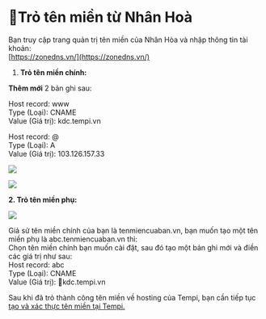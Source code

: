 # Trỏ tên miền từ Nhân Hoà

Bạn truy cập trang quản trị tên miền của Nhân Hòa và nhập thông tin tài khoản:\
[https://zonedns.vn/](https://zonedns.vn/)

1. **Trỏ tên miền chính:**

**Thêm mới** 2 bản ghi sau:

Host record: www\
Type (Loại): CNAME\
Value (Giá trị): kdc.tempi.vn

Host record: @\
Type (Loại): A\
Value (Giá trị): 103.126.157.33

![](<../../.gitbook/assets/1421808992\_tao\_record (1) copy (1) copy (1).png>)

![](<../../.gitbook/assets/1421808992\_tao\_record (1.1) (1) copy.png>)

**2. Trỏ tên miền phụ:**&#x20;

![](<../../.gitbook/assets/1421808992\_tao\_record (1.3) (1) copy.png>)

Giả sử tên miền chính của bạn là tenmiencuaban.vn, bạn muốn tạo một tên miền phụ là abc.tenmiencuaban.vn thì:\
Chọn tên miền chính bạn muốn cài đặt, sau đó tạo một bản ghi mới và điền các giá trị như sau:\
Host record: abc\
Type (Loại): CNAME\
Value (Giá trị): kdc.tempi.vn

Sau khi đã trỏ thành công tên miền về hosting của Tempi, bạn cần tiếp tục [tạo và xác thực tên miền tại Tempi.](tao-va-xac-thuc-ten-mien-lai-tempi.md)
